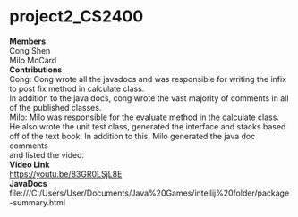 # project2_CS2400
**Members**  
Cong Shen  
Milo McCard  
**Contributions**  
Cong: Cong wrote all the javadocs and was responsible for writing the infix to post fix method in calculate class.  
In addition to the java docs, cong wrote the vast majority of comments in all of the published classes.  
Milo: Milo was responsible for the  evaluate method in the calculate class. He also wrote the unit test class, 
generated the interface and stacks based off of the text book. In addition to this, Milo generated the java doc comments  
and listed the video.  
**Video Link**  
https://youtu.be/83GR0LSjL8E  
**JavaDocs**  
file:///C:/Users/User/Documents/Java%20Games/intellij%20folder/package-summary.html
